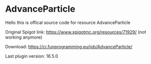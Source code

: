 # AdvanceParticle
Hello this is offical source code for resource AdvanceParticle

Original Spigot link: https://www.spigotmc.org/resources/71929/ (not working anymore)

Download: https://ci.funprogramming.eu/job/AdvanceParticle/

Last plugin version: 16.5.0
